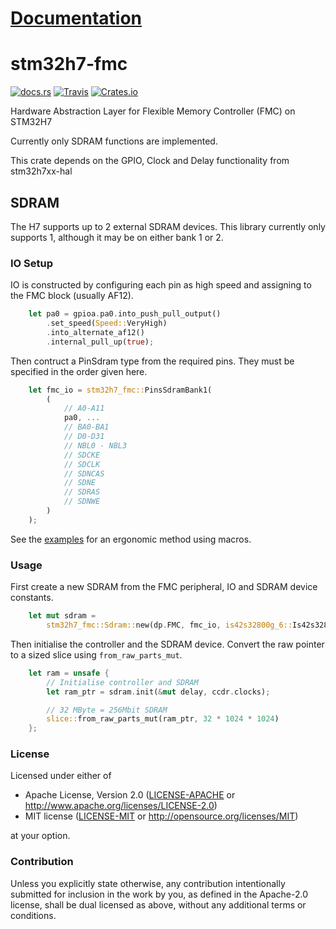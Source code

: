 # [Documentation](https://docs.rs/stm32h7-fmc)

# stm32h7-fmc

[![docs.rs](https://docs.rs/stm32h7-fmc/badge.svg)](https://docs.rs/stm32h7-fmc)
[![Travis](https://travis-ci.com/richardeoin/stm32h7-fmc.svg?branch=master)](https://travis-ci.com/richardeoin/stm32h7-fmc)
[![Crates.io](https://img.shields.io/crates/v/stm32h7-fmc.svg)](https://crates.io/crates/stm32h7-fmc)

Hardware Abstraction Layer for Flexible Memory Controller (FMC) on
STM32H7

Currently only SDRAM functions are implemented.

This crate depends on the GPIO, Clock and Delay functionality from
stm32h7xx-hal

## SDRAM

The H7 supports up to 2 external SDRAM devices. This library
currently only supports 1, although it may be on either bank 1 or
2.

### IO Setup

IO is constructed by configuring each pin as high speed and
assigning to the FMC block (usually AF12).

```rust
    let pa0 = gpioa.pa0.into_push_pull_output()
        .set_speed(Speed::VeryHigh)
        .into_alternate_af12()
        .internal_pull_up(true);
```

Then contruct a PinSdram type from the required pins. They must be
specified in the order given here.

```rust
    let fmc_io = stm32h7_fmc::PinsSdramBank1(
        (
            // A0-A11
            pa0, ...
            // BA0-BA1
            // D0-D31
            // NBL0 - NBL3
            // SDCKE
            // SDCLK
            // SDNCAS
            // SDNE
            // SDRAS
            // SDNWE
        )
    );
```

See the [examples](examples) for an ergonomic method using macros.

### Usage

First create a new SDRAM from the FMC peripheral, IO and SDRAM
device constants.

```rust
    let mut sdram =
        stm32h7_fmc::Sdram::new(dp.FMC, fmc_io, is42s32800g_6::Is42s32800g {});
```

Then initialise the controller and the SDRAM device. Convert the
raw pointer to a sized slice using `from_raw_parts_mut`.


```rust
    let ram = unsafe {
        // Initialise controller and SDRAM
        let ram_ptr = sdram.init(&mut delay, ccdr.clocks);

        // 32 MByte = 256Mbit SDRAM
        slice::from_raw_parts_mut(ram_ptr, 32 * 1024 * 1024)
    };
```


### License

Licensed under either of

 * Apache License, Version 2.0
   ([LICENSE-APACHE](LICENSE-APACHE) or http://www.apache.org/licenses/LICENSE-2.0)
 * MIT license
   ([LICENSE-MIT](LICENSE-MIT) or http://opensource.org/licenses/MIT)

at your option.

### Contribution

Unless you explicitly state otherwise, any contribution
intentionally submitted for inclusion in the work by you, as
defined in the Apache-2.0 license, shall be dual licensed as
above, without any additional terms or conditions.

